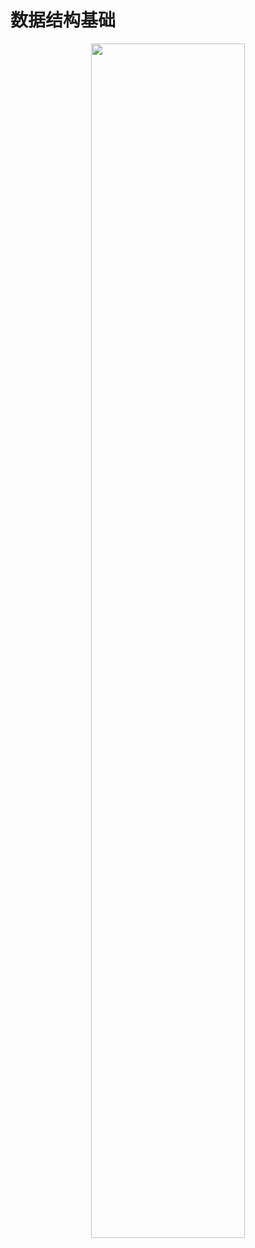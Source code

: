 # 数据结构基础
<p align="center">
    <img width="70%" src="https://github.com/YunYang1994/Algorithm/blob/master/DataStructure/image/Introduction.png" style="max-width:90%;">
    </a>
</p>

